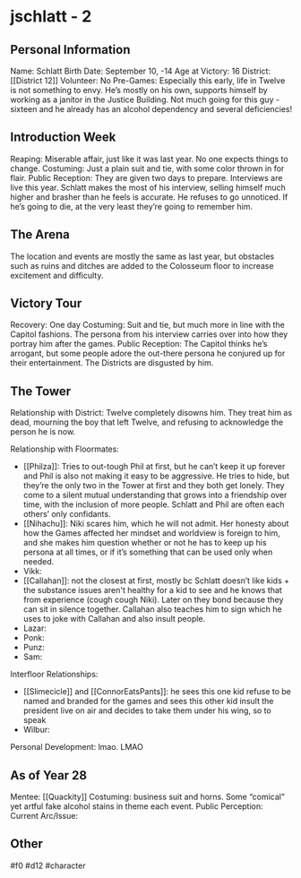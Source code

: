 # jschlatt - 2

## Personal Information
Name: Schlatt
Birth Date: September 10, -14
Age at Victory: 16
District: [[District 12]]
Volunteer: No
Pre-Games: Especially this early, life in Twelve is not something to envy. He’s mostly on his own, supports himself by working as a janitor in the Justice Building. Not much going for this guy - sixteen and he already has an alcohol dependency and several deficiencies!

## Introduction Week
Reaping: Miserable affair, just like it was last year. No one expects things to change.
Costuming: Just a plain suit and tie, with some color thrown in for flair.
Public Reception: They are given two days to prepare. Interviews are live this year. Schlatt makes the most of his interview, selling himself much higher and brasher than he feels is accurate. He refuses to go unnoticed. If he’s going to die, at the very least they’re going to remember him.

## The Arena
The location and events are mostly the same as last year, but obstacles such as ruins and ditches are added to the Colosseum floor to increase excitement and difficulty. 

## Victory Tour
Recovery: One day
Costuming: Suit and tie, but much more in line with the Capitol fashions. The persona from his interview carries over into how they portray him after the games.
Public Reception: The Capitol thinks he’s arrogant, but some people adore the out-there persona he conjured up for their entertainment. The Districts are disgusted by him.

## The Tower
Relationship with District: Twelve completely disowns him. They treat him as dead, mourning the boy that left Twelve, and refusing to acknowledge the person he is now.

Relationship with Floormates: 
- [[Philza]]: Tries to out-tough Phil at first, but he can’t keep it up forever and Phil is also not making it easy to be aggressive. He tries to hide, but they’re the only two in the Tower at first and they both get lonely. They come to a silent mutual understanding that grows into a friendship over time, with the inclusion of more people. Schlatt and Phil are often each others’ only confidants.
- [[Nihachu]]: Niki scares him, which he will not admit. Her honesty about how the Games affected her mindset and worldview is foreign to him, and she makes him question whether or not he has to keep up his persona at all times, or if it’s something that can be used only when needed.
- Vikk: 
- [[Callahan]]: not the closest at first, mostly bc Schlatt doesn’t like kids + the substance issues aren't healthy for a kid to see and he knows that from experience (cough cough Niki). Later on they bond because they can sit in silence together. Callahan also teaches him to sign which he uses to joke with Callahan and also insult people.
- Lazar: 
- Ponk: 
- Punz: 
- Sam: 

Interfloor Relationships:
- [[Slimecicle]] and [[ConnorEatsPants]]: he sees this one kid refuse to be named and branded for the games and sees this other kid insult the president live on air and decides to take them under his wing, so to speak
- Wilbur: 

Personal Development: lmao. LMAO

## As of Year 28
Mentee: [[Quackity]]
Costuming: business suit and horns. Some “comical” yet artful fake alcohol stains in theme each event.
Public Perception:
Current Arc/Issue:

## Other


#f0 #d12 #character